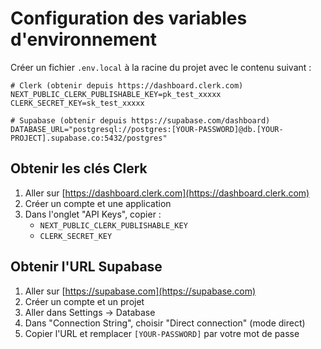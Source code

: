 # Configuration des variables d'environnement

Créer un fichier `.env.local` à la racine du projet avec le contenu suivant :

```env
# Clerk (obtenir depuis https://dashboard.clerk.com)
NEXT_PUBLIC_CLERK_PUBLISHABLE_KEY=pk_test_xxxxx
CLERK_SECRET_KEY=sk_test_xxxxx

# Supabase (obtenir depuis https://supabase.com/dashboard)
DATABASE_URL="postgresql://postgres:[YOUR-PASSWORD]@db.[YOUR-PROJECT].supabase.co:5432/postgres"
```

## Obtenir les clés Clerk

1. Aller sur [https://dashboard.clerk.com](https://dashboard.clerk.com)
2. Créer un compte et une application
3. Dans l'onglet "API Keys", copier :
   - `NEXT_PUBLIC_CLERK_PUBLISHABLE_KEY`
   - `CLERK_SECRET_KEY`

## Obtenir l'URL Supabase

1. Aller sur [https://supabase.com](https://supabase.com)
2. Créer un compte et un projet
3. Aller dans Settings → Database
4. Dans "Connection String", choisir "Direct connection" (mode direct)
5. Copier l'URL et remplacer `[YOUR-PASSWORD]` par votre mot de passe

